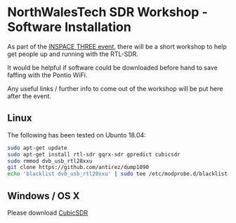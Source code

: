 NorthWalesTech SDR Workshop - Software Installation
===================================================

As part of the [INSPACE THREE event](https://www.meetup.com/NorthWalesTech/events/255567846/), there will be
a short workshop to help get people up and running with the RTL-SDR.

It would be helpful if software could be downloaded before hand to save faffing with the Pontio WiFi.

Any useful links / further info to come out of the workshop will be put here after the event.

Linux
-----

The following has been tested on Ubunto 18.04:

```bash
sudo apt-get update
sudo apt-get install rtl-sdr gqrx-sdr gpredict cubicsdr
sudo rmmod dvb_usb_rtl28xxu
git clone https://github.com/antirez/dump1090
echo 'blacklist dvb_usb_rtl28xxu' | sudo tee /etc/modprobe.d/blacklist-dvb_usb_rtl28xxu.conf
```

Windows / OS X
--------------

Please download [CubicSDR](https://github.com/cjcliffe/CubicSDR/releases/tag/0.2.4)

